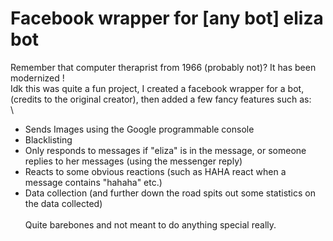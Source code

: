 # Facebook wrapper for [any bot] eliza bot
Remember that computer theraprist from 1966 (probably not)? It has been modernized ! 
\
Idk this was quite a fun project, I created a facebook wrapper for a bot, (credits to the original creator), then added a few fancy features such as: 
\
\
- Sends Images using the Google programmable console
- Blacklisting 
- Only responds to messages if "eliza" is in the message, or someone replies to her messages (using the messenger reply) 
- Reacts to some obvious reactions (such as HAHA react when a message contains "hahaha" etc.) 
- Data collection (and further down the road spits out some statistics on the data collected) 
\
\
Quite barebones and not meant to do anything special really. 

